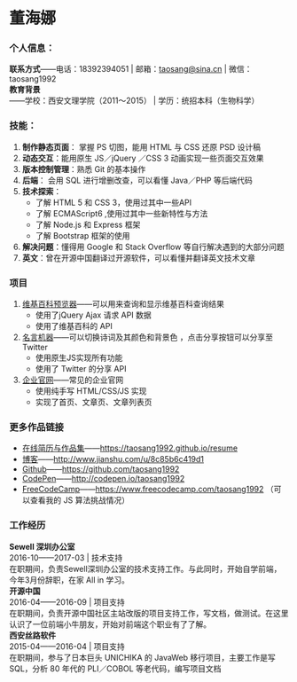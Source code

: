 # 董海娜
### 个人信息：

**联系方式**——电话：18392394051 | 邮箱：taosang@sina.cn | 微信：taosang1992 <br>
**教育背景**——学校：西安文理学院（2011～2015） | 学历：统招本科（生物科学）

### 技能：
1. **制作静态页面**： 掌握 PS 切图，能用 HTML 与 CSS 还原 PSD 设计稿
2. **动态交互**：能用原生 JS／jQuery ／CSS 3 动画实现一些页面交互效果
3. **版本控制管理**：熟悉 Git 的基本操作
4. **后端**： 会用 SQL 进行增删改查，可以看懂 Java／PHP 等后端代码
5. **技术探索**：
    - 了解 HTML 5 和 CSS 3，使用过其中一些API
    - 了解 ECMAScript6 ,使用过其中一些新特性与方法
    - 了解 Node.js 和 Express 框架
    - 了解 Bootstrap 框架的使用
6. **解决问题**：懂得用 Google 和 Stack Overflow 等自行解决遇到的大部分问题
7. **英文**：曾在开源中国翻译过开源软件，可以看懂并翻译英文技术文章   

### 项目
1. [维基百科预览器](https://codepen.io/taosang1992/full/Emyxjy)——可以用来查询和显示维基百科查询结果<br>
    - 使用了jQuery Ajax 请求 API 数据
    - 使用了维基百科的 API
2. [名言机器](https://codepen.io/taosang1992/full/qrQroX/)——可以切换诗词及其颜色和背景色
，点击分享按钮可以分享至 Twitter<br>
    - 使用原生JS实现所有功能
    - 使用了 Twitter 的分享 API
3. [企业官网](https://taosang1992.github.io/WebSite/imooc/)——常见的企业官网<br>
    - 使用纯手写 HTML/CSS/JS 实现
    - 实现了首页、文章页、文章列表页

### 更多作品链接
- [在线简历与作品集](https://taosang1992.github.io/resume)——https://taosang1992.github.io/resume
- [博客](http://www.jianshu.com/u/8c85b6c419d1)——http://www.jianshu.com/u/8c85b6c419d1
- [Github](https://github.com/taosang1992)——https://github.com/taosang1992
- [CodePen](http://codepen.io/taosang1992/pens/public/)——http://codepen.io/taosang1992
- [FreeCodeCamp](https://www.freecodecamp.com/taosang1992)——https://www.freecodecamp.com/taosang1992 （可以查看我的 JS 算法挑战情况）

### 工作经历
**Sewell 深圳办公室** <br>
2016-10——2017-03 | 技术支持 <br>
在职期间，负责Sewell深圳办公室的技术支持工作。与此同时，开始自学前端，今年3月份辞职，在家 All in 学习。<br>
**开源中国** <br>
2016-04——2016-09 | 项目支持 <br>
在职期间，负责开源中国社区主站改版的项目支持工作，写文档，做测试。在这里认识了一位前端小牛朋友，开始对前端这个职业有了了解。<br>
**西安丝路软件** <br>
2015-04——2016-04 | 项目支持 <br>
在职期间，参与了日本巨头 UNICHIKA 的 JavaWeb 移行项目，主要工作是写SQL，分析 80 年代的 PLI／COBOL 等老代码，编写项目文档
